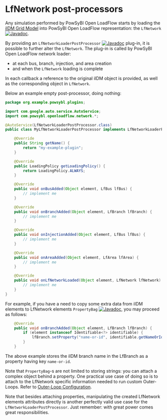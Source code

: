 # LfNetwork post-processors

Any simulation performed by PowSyBl Open LoadFlow starts by loading the 
[iIDM Grid Model](inv:powsyblcore:*:*:#grid_model) into PowSyBl Open LoadFlow representation: the `LfNetwork`
[![Javadoc](https://img.shields.io/badge/-javadoc-blue.svg)](https://javadoc.io/doc/com.powsybl/powsybl-open-loadflow/latest/com/powsybl/openloadflow/network/LfNetwork.html).

By providing an `LfNetworkLoaderPostProcessor` [![Javadoc](https://img.shields.io/badge/-javadoc-blue.svg)](https://javadoc.io/doc/com.powsybl/powsybl-open-loadflow/latest/com/powsybl/openloadflow/network/LfNetworkLoaderPostProcessor.html)
plug-in, it is possible to further alter the `LfNetwork`. The plug-in is called by PowSyBl Open LoadFlow network loader:
- at each bus, branch, injection, and area creation
- and when the `LfNetwork` loading is complete

In each callback a reference to the original iIDM object is provided, as well as the corresponding object in `LfNetwork`.

Below an example empty post-processor, doing nothing:

```java
package org.example.powsybl.plugins;

import com.google.auto.service.AutoService;
import com.powsybl.openloadflow.network.*;

@AutoService(LfNetworkLoaderPostProcessor.class)
public class MyLfNetworkLoaderPostProcessor implements LfNetworkLoaderPostProcessor {

    @Override
    public String getName() {
        return "my-example-plugin";
    }

    @Override
    public LoadingPolicy getLoadingPolicy() {
        return LoadingPolicy.ALWAYS;
    }

    @Override
    public void onBusAdded(Object element, LfBus lfBus) {
        // implement me
    }

    @Override
    public void onBranchAdded(Object element, LfBranch lfBranch) {
        // implement me
    }

    @Override
    public void onInjectionAdded(Object element, LfBus lfBus) {
        // implement me
    }

    @Override
    public void onAreaAdded(Object element, LfArea lfArea) {
        // implement me
    }

    @Override
    public void onLfNetworkLoaded(Object element, LfNetwork lfNetwork) {
        // implement me
    }
}
```

For example, if you have a need to copy some extra data from iIDM elements to LfNetwork elements `PropertyBag`
[![Javadoc](https://img.shields.io/badge/-javadoc-blue.svg)](https://javadoc.io/doc/com.powsybl/powsybl-open-loadflow/latest/com/powsybl/openloadflow/network/PropertyBag.html),
you may proceed as follows:

```java
    @Override
    public void onBranchAdded(Object element, LfBranch lfBranch) {
        if (element instanceof Identifiable<?> identifiable) {
            lfBranch.setProperty("name-or-id", identifiable.getNameOrId());
        }
    }
```

The above example stores the iIDM branch name in the LfBranch as a property having key `name-or-id`.

Note that `PropertyBag`-s are not limited to storing strings: you can attach a complex object behind a property.
One practical use case of doing so is to attach to the LfNetwork specific information needed to run custom Outer-Loops.
Refer to [Outer-Loop Configuration](outerloop_configuration.md).

Note that besides attaching properties, manipulating the created LfNetwork elements attributes directly is
another perfectly valid use case for the `LfNetworkLoaderPostProcessor`.
Just remember: with great power comes great responsibilities.
